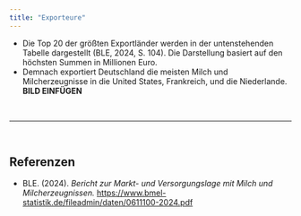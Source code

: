 ```yaml
---
title: "Exporteure"
---
```


- Die Top 20 der größten Exportländer werden in der untenstehenden Tabelle dargestellt (BLE, 2024, S. 104). Die Darstellung basiert auf den höchsten Summen in Millionen Euro. 
- Demnach exportiert Deutschland die meisten Milch und Milcherzeugnisse in die United States, Frankreich, und die Niederlande.
**BILD EINFÜGEN**



<br>

---

<br> 

## Referenzen
- BLE. (2024). *Bericht zur Markt- und Versorgungslage mit Milch und Milcherzeugnissen.* <https://www.bmel-statistik.de/fileadmin/daten/0611100-2024.pdf>
